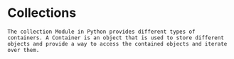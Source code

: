 # Collections  
    The collection Module in Python provides different types of containers. A Container is an object that is used to store different objects and provide a way to access the contained objects and iterate over them.
